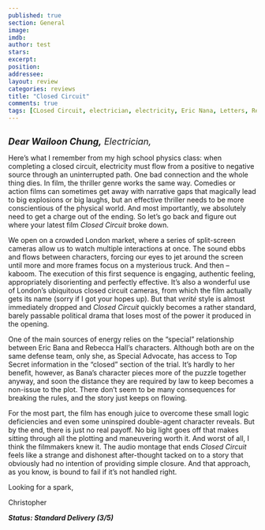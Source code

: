 ```yaml
---
published: true
section: General
image: 
imdb: 
author: test 
stars: 
excerpt: 
position: 
addressee: 
layout: review
categories: reviews
title: "Closed Circuit"
comments: true
tags: [CLosed Circuit, electrician, electricity, Eric Nana, Letters, Rebecca Hall, spy, thriller]
---
```

<div><p><span class="full-image-block ssNonEditable"><span><a href="/letters/2013/8/30/closed-circuit.html"><img src="http://static.squarespace.com/static/5005f6bcc4aa41161b33e89e/5329cf1fe4b07c068ebf74de/5329cf1fe4b07c068ebf78a6/1377869649917/Closed%20Circuit.jpg" alt="" /></a></span></span></p>
<p><span style="font-size:130%;"><strong><em>Dear Wailoon Chung,</em></strong><em> Electrician,</em></span></p>
<p>Here&rsquo;s what I remember from my high school physics class: when completing a closed circuit, electricity must flow from a positive to negative source through an uninterrupted path. One bad connection and the whole thing dies. In film, the thriller genre works the same way. Comedies or action films can sometimes get away with narrative gaps that magically lead to big explosions or big laughs, but an effective thriller needs to be more conscientious of the physical world. And most importantly, we absolutely need to get a charge out of the ending. So let&rsquo;s go back and figure out where your latest film <em>Closed Circuit</em> broke down.</p>
<p>We open on a crowded London market, where a series of split-screen cameras allow us to watch multiple interactions at once. The sound ebbs and flows between characters, forcing our eyes to jet around the screen until more and more frames focus on a mysterious truck. And then &ndash; kaboom. The execution of this first sequence is engaging, authentic feeling, appropriately disorienting and perfectly effective. It&rsquo;s also a wonderful use of London&rsquo;s ubiquitous closed circuit cameras, from which the film actually gets its name (sorry if I got your hopes up). But that <em>verit&eacute;</em> style is almost immediately dropped and <em>Closed Circuit</em> quickly becomes a rather standard, barely passable political drama that loses most of the power it produced in the opening.</p>
<p>One of the main sources of energy relies on the &ldquo;special&rdquo; relationship between Eric Bana and Rebecca Hall&rsquo;s characters. Although both are on the same defense team, only she, as Special Advocate, has access to Top Secret information in the &ldquo;closed&rdquo; section of the trial. It&rsquo;s hardly to her benefit, however, as Bana&rsquo;s character pieces more of the puzzle together anyway, and soon the distance they are required by law to keep becomes a non-issue to the plot. There don&rsquo;t seem to be many consequences for breaking the rules, and the story just keeps on flowing.</p>
<p>For the most part, the film has enough juice to overcome these small logic deficiencies and even some uninspired double-agent character reveals. But by the end, there is just no real payoff. No big light goes off that makes sitting through all the plotting and maneuvering worth it. And worst of all, I think the filmmakers knew it. The audio montage that ends <em>Closed Circuit</em> feels like a strange and dishonest after-thought tacked on to a story that obviously had no intention of providing simple closure. And that approach, as you know, is bound to fail if it&rsquo;s not handled right.</p>
<p>Looking for a spark,</p>
<p>Christopher</p>
<p><strong><em>Status: Standard Delivery (3/5)</em></strong></p></div>
